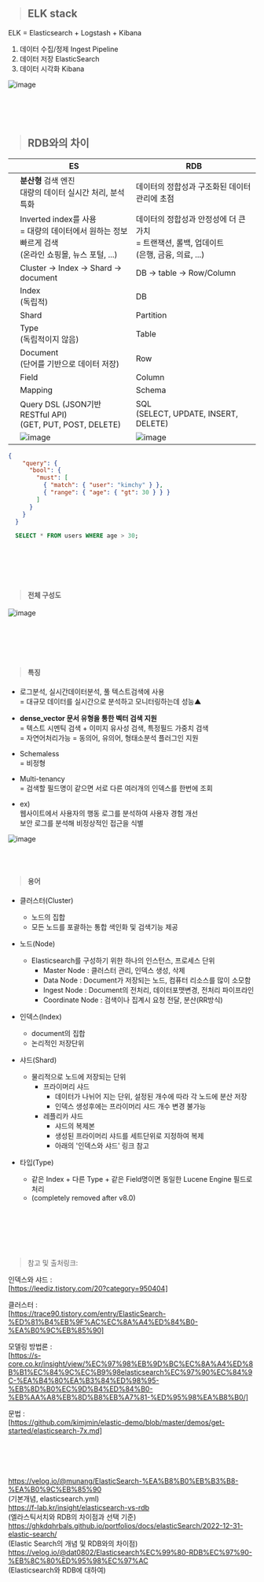 > <h2>ELK stack</h2>

ELK = Elasticsearch + Logstash + Kibana

1. 데이터 수집/정제 Ingest Pipeline
2. 데이터 저장 ElasticSearch
3. 데이터 시각화 Kibana

![image](https://github.com/user-attachments/assets/5974e917-d8e5-466b-9657-9bd03969d198)

</br>
</br>
</br>

> <h2>RDB와의 차이</h2>

||ES|RDB|
|--|-------------|----|
||**분산형** 검색 엔진<br>대량의 데이터 실시간 처리, 분석 특화|데이터의 정합성과 구조화된 데이터 관리에 초점|
||Inverted index를 사용<br>= 대량의 데이터에서 원하는 정보 빠르게 검색<br>(온라인 쇼핑몰, 뉴스 포털, ...)|데이터의 정합성과 안정성에 더 큰 가치 <br>= 트랜잭션, 롤백, 업데이트<br>(은행, 금융, 의료, ...)|
||Cluster -> Index -> Shard -> document| DB -> table -> Row/Column |
||Index<br>(독립적)|DB|
||Shard|Partition|
||Type<br> (독립적이지 않음)| Table |
|| Document</br>(단어를 기반으로 데이터 저장) | Row |
|| Field |Column|
||Mapping|Schema|
||Query DSL (JSON기반 RESTful API)<br>(GET, PUT, POST, DELETE)|SQL<br>(SELECT, UPDATE, INSERT, DELETE)|
||![image](https://github.com/user-attachments/assets/b593fccb-eead-40f2-a90b-753fe6d75da2)|![image](https://github.com/user-attachments/assets/ee4694f7-23b8-4835-a818-a69222bba43e)|

```json
{
    "query": {
      "bool": {
        "must": [
          { "match": { "user": "kimchy" } },
          { "range": { "age": { "gt": 30 } } }
        ]
      }
    }
  }
  ``` 
```sql
  SELECT * FROM users WHERE age > 30;
  ``` 


<br>
<br>
<br>
<br>

> <h4>전체 구성도</h4>

![image](https://github.com/user-attachments/assets/a6636db8-6ed6-407d-bcc0-b144c6729816)

<br>
<br>
<br>
<br>

> <h4>특징</h4>


* 로그분석, 실시간데이터분석, 풀 텍스트검색에 사용</br>
= 대규모 데이터를 실시간으로 분석하고 모니터링하는데 성능▲

* **dense_vector 문서 유형을 통한 벡터 검색 지원**</br>
= 텍스트 시멘틱 검색 + 이미지 유사성 검색, 특정필드 가중치 검색</br>
= 자연어처리가능 = 동의어, 유의어, 형태소분석 플러그인 지원

* Schemaless<br>
= 비정형
* Multi-tenancy<br>
= 검색할 필드명이 같으면 서로 다른 여러개의 인덱스를 한번에 조회

* ex)<br>
웹사이트에서 사용자의 행동 로그를 분석하여 사용자 경험 개선</br>
보안 로그를 분석해 비정상적인 접근을 식별

![image](https://github.com/user-attachments/assets/ceedf850-5e43-4a49-aa0b-e1f02d119d6e)

<br>
<br>

> <h4>용어</h4>

* 클러스터(Cluster)
  + 노드의 집합
  + 모든 노드를 포괄하는 통합 색인화 및 검색기능 제공

* 노드(Node)
  + Elasticsearch를 구성하기 위한 하나의 인스턴스, 프로세스 단위
    + Master Node : 클러스터 관리, 인덱스 생성, 삭제
    + Data Node : Document가 저장되는 노드, 컴퓨터 리소스를 많이 소모함
    + Ingest Node : Document의 전처리, 데이터포맷변경, 전처리 파이프라인
    + Coordinate Node : 검색이나 집계시 요청 전달, 분산(RR방식)

* 인덱스(Index)
  + document의 집합
  + 논리적인 저장단위

* 샤드(Shard)
  +  물리적으로 노드에 저장되는 단위
     + 프라이머리 샤드
       + 데이터가 나뉘어 지는 단위, 설정된 개수에 따라 각 노드에 분산 저장
       + 인덱스 생성후에는 프라이머리 샤드 개수 변경 불가능
     + 레플리카 샤드
       + 샤드의 복제본
       + 생성된 프라이머리 샤드를 세트단위로 지정하여 복제
       + 아래의 '인덱스와 샤드' 링크 참고
* 타입(Type)
  + 같은 Index + 다른 Type + 같은 Field명이면 동일한 Lucene Engine 필드로 처리
  + (completely removed after v8.0) 



<br>
<br>
<br>
<br>



<br>


>참고 및 출처링크:</br>

인덱스와 샤드 :<br>
[https://leediz.tistory.com/20?category=950404]

클러스터 :<br>
[https://trace90.tistory.com/entry/ElasticSearch-%ED%81%B4%EB%9F%AC%EC%8A%A4%ED%84%B0-%EA%B0%9C%EB%85%90]

모델링 방법론 :<br>
[https://s-core.co.kr/insight/view/%EC%97%98%EB%9D%BC%EC%8A%A4%ED%8B%B1%EC%84%9C%EC%B9%98elasticsearch%EC%97%90%EC%84%9C-%EA%B4%80%EA%B3%84%ED%98%95-%EB%8D%B0%EC%9D%B4%ED%84%B0-%EB%AA%A8%EB%8D%B8%EB%A7%81-%ED%95%98%EA%B8%B0/]

문법 :<br>
[https://github.com/kimjmin/elastic-demo/blob/master/demos/get-started/elasticsearch-7x.md]
<br>
<br>
<br>
<br>
<br>
<br>
https://velog.io/@munang/ElasticSearch-%EA%B8%B0%EB%B3%B8-%EA%B0%9C%EB%85%90<br>
(기본개념, elasticsearch.yml)<br>
https://f-lab.kr/insight/elasticsearch-vs-rdb<br>
(엘라스틱서치와 RDB의 차이점과 선택 기준)<br>
https://ghkdqhrbals.github.io/portfolios/docs/elasticSearch/2022-12-31-elastic-search/<br>
(Elastic Search의 개념 및 RDB와의 차이점)<br>
https://velog.io/@dat0802/Elasticsearch%EC%99%80-RDB%EC%97%90-%EB%8C%80%ED%95%98%EC%97%AC<br>
(Elasticsearch와 RDB에 대하여)<br>
